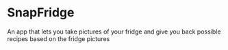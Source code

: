 # SnapFridge
An app that lets you take pictures of your fridge and give you back possible recipes based on the fridge pictures
